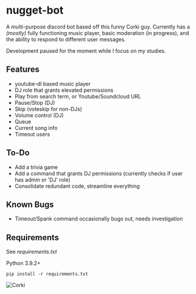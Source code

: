 # nugget-bot
A multi-purpose discord bot based off this funny Corki guy. Currently has a *(mostly)* fully functioning music player, basic moderation (in progress), and the ability to respond to different user messages. 

Development paused for the moment while I focus on my studies.
## Features
- youtube-dl based music player
- DJ role that grants elevated permissions
- Play from search term, or Youtube/Soundcloud URL
- Pause/Stop (DJ)
- Skip (voteskip for non-DJs)
- Volume control (DJ)
- Queue
- Current song info
- Timeout users

## To-Do 
- Add a trivia game
- Add a command that grants DJ permissions (currently checks if user has admin or 'DJ' role)
- Consolidate redundant code, streamline everything

## Known Bugs
- Timeout/Spank command occasionally bugs out, needs investigation

## Requirements
See *requirements.txt*

Python 3.9.2+

`pip install -r requirements.txt`

![Corki](https://lolimpact.com/wp-content/uploads/2016/11/Corki_Splash_Tile_0.jpg "Corki")
